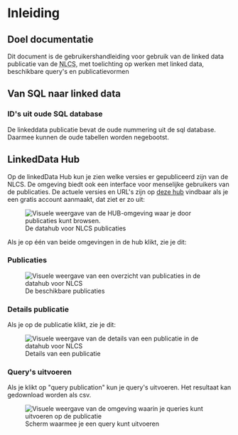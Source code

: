 # Inleiding

## Doel documentatie
Dit document is de gebruikershandleiding voor gebruik van de linked data publicatie van de <abbr title="Nederlandse CAD-standaard">NLCS</abbr>, met toelichting op werken met linked data, beschikbare query's en publicatievormen


## Van SQL naar linked data

### ID's uit oude SQL database 
De linkeddata publicatie bevat de oude nummering uit de sql database. Daarmee kunnen de oude tabellen worden negebootst.


## LinkedData Hub
Op de linkedData Hub kun je zien welke versies er gepubliceerd zijn van de NLCS. De omgeving biedt ook een interface voor menselijke gebruikers van de publicaties. 
De actuele versies en URL's zijn op [deze hub](https://hub.laces.tech/digitalbuildingdata/nlcs) vindbaar als je een gratis account aanmaakt, dat ziet er zo uit:

<figure>
<img src="./h/media/hub.PNG" alt="Visuele weergave van de HUB-omgeving waar je door publicaties kunt browsen.">
<figcaption>De datahub voor NLCS publicaties</caption>
</figure>


Als je op één van beide omgevingen in de hub klikt, zie je dit:

### Publicaties

<figure>
<img src="./h/media/publication.PNG" alt="Visuele weergave van een overzicht van publicaties in de datahub voor NLCS">
<figcaption>De beschikbare publicaties</caption>
</figure>



### Details publicatie
Als je op de publicatie klikt, zie je dit:

<figure>
<img src="./h/media/publicationdetails.PNG" alt="Visuele weergave van de details van een publicatie in de datahub voor NLCS">
<figcaption>Details van een publicatie</caption>
</figure>

### Query's uitvoeren
Als je klikt op "query publication" kun je query's uitvoeren. Het resultaat kan gedownload worden als csv.


<figure>
<img src="./h/media/querien.PNG" alt="Visuele weergave van de omgeving waarin je queries kunt uitvoeren op de publicatie">
<figcaption>Scherm waarmee je een query kunt uitvoeren</caption>
</figure>





